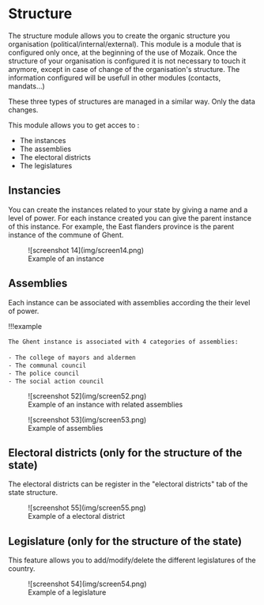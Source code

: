 # Structure

The structure module allows you to create the organic structure you organisation (political/internal/external). This module is a module that is configured only once, at the beginning of the use of Mozaik. Once the structure of your organisation is configured it is not necessary to touch it anymore, except in case of change of the organisation's structure. The information configured will be usefull in other modules (contacts, mandats...)

These three types of structures are managed in a similar way. Only the data changes.

This module allows you to get acces to : 

- The instances
- The assemblies
- The electoral districts
- The legislatures

## Instancies

You can create the instances related to your state by giving a name and a level of power. For each instance created you can give the parent instance of this instance. For example, the East flanders province is the parent instance of the commune of Ghent.

<figure markdown>
![screenshot 14](img/screen14.png)
<figcaption>Example of an instance</figcaption>
</figure>

## Assemblies
Each instance can be associated with assemblies according the their level of power. 

!!!example

    The Ghent instance is associated with 4 categories of assemblies:

    - The college of mayors and aldermen 
    - The communal council
    - The police council
    - The social action council

<figure markdown>
![screenshot 52](img/screen52.png)
<figcaption>Example of an instance with related assemblies</figcaption>
</figure>

<figure markdown>
![screenshot 53](img/screen53.png)
<figcaption>Example of assemblies</figcaption>
</figure>

## Electoral districts (only for the structure of the state)

The electoral districts can be register in the "electoral districts" tab of the state structure.

<figure markdown>
![screenshot 55](img/screen55.png)
<figcaption>Example of a electoral district</figcaption>
</figure>

## Legislature (only for the structure of the state)

This feature allows you to add/modify/delete the different legislatures of the country.

<figure markdown>
![screenshot 54](img/screen54.png)
<figcaption>Example of a legislature</figcaption>
</figure>